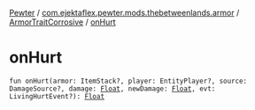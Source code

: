 [Pewter](../../index.md) / [com.ejektaflex.pewter.mods.thebetweenlands.armor](../index.md) / [ArmorTraitCorrosive](index.md) / [onHurt](./on-hurt.md)

# onHurt

`fun onHurt(armor: ItemStack?, player: EntityPlayer?, source: DamageSource?, damage: `[`Float`](https://kotlinlang.org/api/latest/jvm/stdlib/kotlin/-float/index.html)`, newDamage: `[`Float`](https://kotlinlang.org/api/latest/jvm/stdlib/kotlin/-float/index.html)`, evt: LivingHurtEvent?): `[`Float`](https://kotlinlang.org/api/latest/jvm/stdlib/kotlin/-float/index.html)